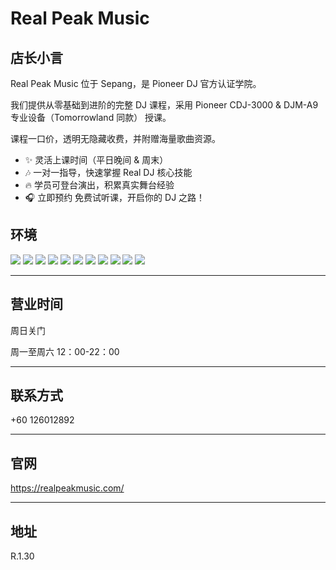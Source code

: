 # Real Peak Music

## 店长小言

Real Peak Music 位于 Sepang，是 Pioneer DJ 官方认证学院。

我们提供从零基础到进阶的完整 DJ 课程，采用 Pioneer CDJ-3000 & DJM-A9 专业设备（Tomorrowland 同款） 授课。

课程一口价，透明无隐藏收费，并附赠海量歌曲资源。

- ✨ 灵活上课时间（平日晚间 & 周末）
- 🎶 一对一指导，快速掌握 Real DJ 核心技能
- 🔥 学员可登台演出，积累真实舞台经验
- 🎧 立即预约 免费试听课，开启你的 DJ 之路！

## 环境

<div class="image-slide">
  <img src="https://img.xmummap.com/1_real_surd%20%281%29.webp" />
  <img src="https://img.xmummap.com/1_real_surd%20%282%29.webp" />
  <img src="https://img.xmummap.com/1_real_surd%20%283%29.webp" />
  <img src="https://img.xmummap.com/1_real_surd%20%284%29.webp" />
  <img src="https://img.xmummap.com/1_real_surd%20%285%29.webp" />
  <img src="https://img.xmummap.com/1_real_surd%20%286%29.webp" />
  <img src="https://img.xmummap.com/1_real_surd%20%287%29.webp" />
  <img src="https://img.xmummap.com/1_real_surd%20%288%29.webp" />
  <img src="https://img.xmummap.com/1_real_surd%20%289%29.webp" />
  <img src="https://img.xmummap.com/1_real_surd%20%2810%29.webp" />
  <img src="https://img.xmummap.com/1_real_surd%20%2811%29.webp" />
</div>

---

## 营业时间

周日关门

周一至周六 12：00-22：00

---

## 联系方式

+60 126012892

---

## 官网

https://realpeakmusic.com/

---

## 地址

R.1.30
